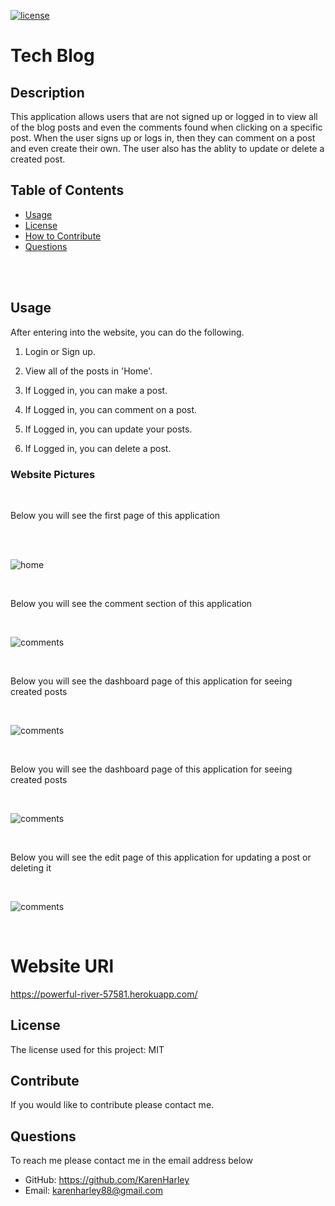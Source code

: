 [![license](https://img.shields.io/github/license/DAVFoundation/captain-n3m0.svg?style=flat-square)](https://github.com/DAVFoundation/captain-n3m0/blob/master/LICENSE)

# Tech Blog

## Description

This application allows users that are not signed up or logged in to view all of the blog posts and even the comments found when clicking on a specific post. When the user signs up or logs in, then they can comment on a post and even create their own. The user also has the ablity to update or delete a created post. 

## Table of Contents

- [Usage](#usage)
- [License](#license)
- [How to Contribute](#contribute)
- [Questions](#questions)

<br/>
<br/>
  
  ## Usage
After entering into the website, you can do the following.

1. Login or Sign up.

2. View all of the posts in 'Home'.

3. If Logged in, you can make a post.

4. If Logged in, you can comment on a post.

5. If Logged in, you can update your posts.

6. If Logged in, you can delete a post.


### Website Pictures
<br/>

Below you will see the first page of this application

<br/>
<br/>

![home](./pics/home.png)

<br/>

Below you will see the comment section of this application

<br/>

![comments](./pics/comments.png)

<br/>

Below you will see the dashboard page of this application for seeing created posts

<br/>

![comments](./pics/comments.png)

<br/>

Below you will see the dashboard page of this application for seeing created posts

<br/>

![comments](./pics/comments.png)

<br/>

Below you will see the edit page of this application for updating a post or deleting it 

<br/>

![comments](./pics/comments.png)

<br/>

# Website URl

https://powerful-river-57581.herokuapp.com/


## License

The license used for this project: MIT

## Contribute

If you would like to contribute please contact me.

## Questions

To reach me please contact me in the email address below

- GitHub: https://github.com/KarenHarley
- Email: karenharley88@gmail.com
